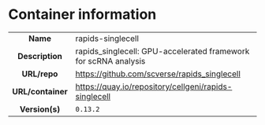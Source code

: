 # Container information

| | |
| :--------------: | :------------- |
|**Name** | rapids-singlecell |
| **Description** | rapids_singlecell: GPU-accelerated framework for scRNA analysis |
| **URL/repo** | https://github.com/scverse/rapids_singlecell |
| **URL/container** | https://quay.io/repository/cellgeni/rapids-singlecell |
| **Version(s)** | `0.13.2` |
